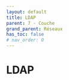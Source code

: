 ```yaml
---
layout: default
title: LDAP
parent: 7 - Couche
grand_parent: Réseaux
has_toc: false
# nav_order: 0
---
```


# LDAP
